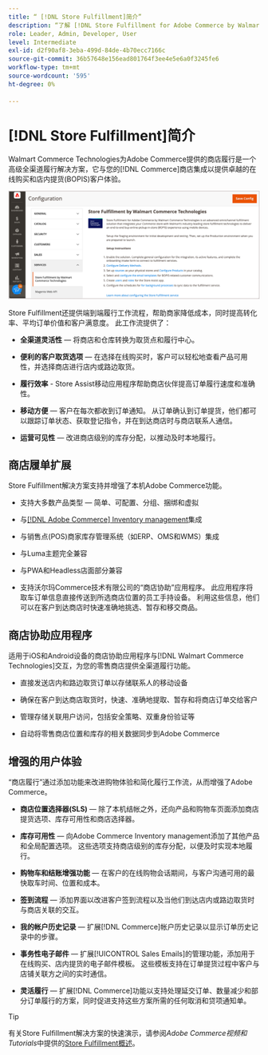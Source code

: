 ```yaml
---
title: “ [!DNL Store Fulfillment]简介”
description: “了解 [!DNL Store Fulfillment for Adobe Commerce by Walmart Commerce Technologies] 如何为客户支持在线购买、店内提货(BOPIS)。 使用Store Assist移动版简化商店联系人和Commerce客户的BOPIS履行和订单处理。”
role: Leader, Admin, Developer, User
level: Intermediate
exl-id: d2f90af8-3eba-499d-84de-4b70ecc7166c
source-git-commit: 36b57648e156ead801764f3ee4e5e6a0f3245fe6
workflow-type: tm+mt
source-wordcount: '595'
ht-degree: 0%

---
```


# [!DNL Store Fulfillment]简介

Walmart Commerce Technologies为Adobe Commerce提供的商店履行是一个高级全渠道履行解决方案，它与您的[!DNL Commerce]商店集成以提供卓越的在线购买和店内提货(BOPIS)客户体验。

![存储履行解决方案Adobe管理员配置](assets/store-fulfillment-admin-home.png)

Store Fulfillment还提供端到端履行工作流程，帮助商家降低成本，同时提高转化率、平均订单价值和客户满意度。 此工作流提供了：

* **全渠道灵活性** — 将商店和仓库转换为取货点和履行中心。

* **便利的客户取货选项** — 在选择在线购买时，客户可以轻松地查看产品可用性，并选择商店进行店内或路边取货。

* **履行效率** - Store Assist移动应用程序帮助商店伙伴提高订单履行速度和准确性。

* **移动方便** — 客户在每次都收到订单通知。 从订单确认到订单提货，他们都可以跟踪订单状态、获取登记指令，并在到达商店时与商店联系人通信。

* **运营可见性** — 改进商店级别的库存分配，以推动及时本地履行。

## 商店履单扩展

Store Fulfillment解决方案支持并增强了本机Adobe Commerce功能。

* 支持大多数产品类型 — 简单、可配置、分组、捆绑和虚拟

* 与[[!DNL Adobe Commerce] Inventory management](https://docs.magento.com/user-guide/catalog/inventory-learn-more.html)集成

* 与销售点(POS)商家库存管理系统（如ERP、OMS和WMS）集成

* 与Luma主题完全兼容

* 与PWA和Headless店面部分兼容

* 支持沃尔玛Commerce技术有限公司的“商店协助”应用程序。 此应用程序将取车订单信息直接传送到所选商店位置的员工手持设备。 利用这些信息，他们可以在客户到达商店时快速准确地挑选、暂存和移交商品。

## 商店协助应用程序

适用于iOS和Android设备的商店协助应用程序与[!DNL Walmart Commerce Technologies]交互，为您的零售商店提供全渠道履行功能。

* 直接发送店内和路边取货订单以存储联系人的移动设备

* 确保在客户到达商店取货时，快速、准确地提取、暂存和将商店订单交给客户

* 管理存储关联用户访问，包括安全策略、双重身份验证等

* 自动将零售商店位置和库存的相关数据同步到Adobe Commerce

## 增强的用户体验

“商店履行”通过添加功能来改进购物体验和简化履行工作流，从而增强了Adobe Commerce。

* **商店位置选择器(SLS)** — 除了本机结帐之外，还向产品和购物车页面添加商店提货选项、库存可用性和商店选择器。

* **库存可用性** — 向Adobe Commerce Inventory management添加了其他产品和全局配置选项。 这些选项支持商店级别的库存分配，以便及时实现本地履行。

* **购物车和结账增强功能** — 在客户的在线购物会话期间，与客户沟通可用的最快取车时间、位置和成本。

* **签到流程** — 添加界面以改进客户签到流程以及当他们到达店内或路边取货时与商店关联的交互。

* **我的帐户历史记录** — 扩展[!DNL Commerce]帐户历史记录以显示订单历史记录中的步骤。

* **事务性电子邮件** — 扩展[!UICONTROL Sales Emails]的管理功能，添加用于在线购买、店内提货的电子邮件模板。 这些模板支持在订单提货过程中客户与店铺关联方之间的实时通信。

* **灵活履行** — 扩展[!DNL Commerce]功能以支持处理延交订单、数量减少和部分订单履行的方案，同时促进支持这些方案所需的任何取消和贷项通知单。

>[!TIP]
>
> 有关Store Fulfillment解决方案的快速演示，请参阅&#x200B;_Adobe Commerce视频和Tutorials_&#x200B;中提供的[Store Fulfillment概述](https://experienceleague.adobe.com/docs/commerce-learn/tutorials/orders/store-fulfillment.html)。


